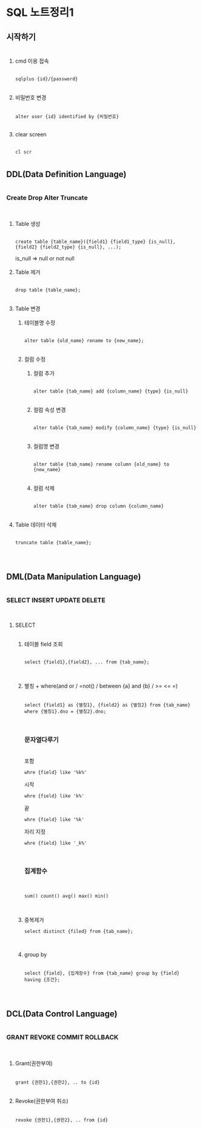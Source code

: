 # SQL 노트정리1

## 시작하기  
#
1. cmd 이용 접속  
    <br/>
    <pre><code>sqlplus {id}/{password}</code></pre>
    <br/>
2. 비밀번호 변경  
    <br/>
    <pre><code>alter user {id} identified by {비밀번호}</code></pre>
    <br/>
3. clear screen  
    <br/>
    <pre><code>cl scr</code></pre>
#
## DDL(Data Definition Language)
#
### Create Drop Alter Truncate
<br/>

1. Table 생성  
    <br/>
    <pre><code>create table {table_name}({field1} {field1_type} {is_null}, {field2} {field2_type} {is_null}, ...); </code></pre>
    is_null => null or not null  
    <br/>
2. Table 제거    
    <br/>
    <pre><code>drop table {table_name};</code></pre>
    <br/>
3. Table 변경  
    <br/>
    1. 테이블명 수정  
        <br/>
        <pre><code>alter table {old_name} rename to {new_name};</code></pre>  
        <br/>
    2. 컬럼 수정  
        <br/>
        1. 컬럼 추가  
            <br/>
            <pre><code>alter table {tab_name} add {column_name} {type} {is_null}</code></pre>
            <br/>
        2. 컬럼 속성 변경  
            <br/>
            <pre><code>alter table {tab_name} modify {column_name} {type} {is_null}</code></pre>
            <br/>
        3. 컬럼명 변경  
            <br/>
            <pre><code>alter table {tab_name} rename column {old_name} to {new_name}</code></pre>
            <br/>
        4. 컬럼 삭제  
            <br/>
            <pre><code>alter table {tab_name} drop column {column_name}</code></pre>
            <br/>
4. Table 데이터 삭제  
   <br/>
   <pre><code>truncate table {table_name};</code></pre>
   <br/>

#
## DML(Data Manipulation Language)
#
### SELECT INSERT UPDATE DELETE  
<br/>

1. SELECT  
   <br/>
   1. 테이블 field 조회  
      <br/>
      <pre><code>select {field1},{field2}, ... from {tab_name};</code></pre>
      <br/>
   2. 별칭 + where(and or / =not() / between {a} and {b} / >= <=  =)  
        <br/>
        <pre><code>select {field1} as {별칭1}, {field2} as {별칭2} from {tab_name} where {별칭1}.dno = {별칭2}.dno;</code></pre>
        <br/>

        ### 문자열다루기  

        <br/>
        포함  
        <pre><code>whre {field} like '%k%'</code></pre>
        시작
        <pre><code>whre {field} like 'k%'</code></pre> 
        끝
        <pre><code>whre {field} like '%k'</code></pre> 
        자리 지정
        <pre><code>whre {field} like '_k%'</code></pre> 
        <br/>

        ### 집계함수  

        <br/>

        <pre><code>sum() count() avg() max() min()</code></pre>

        <br/>

   3. 중복제거
      <br/>
      <pre><code>select distinct {filed} from {tab_name};</code></pre>
      <br/>

   4. group by  
      <br/>
      <pre><code>select {field}, {집계함수} from {tab_name} group by {field} having {조건};</code></pre>
      <br/>

#
## DCL(Data Control Language)
#
### GRANT REVOKE COMMIT ROLLBACK  
<br/>

1. Grant(권한부여)  
    <br/>
    <pre><code>grant {권한1},{권한2}, .. to {id}</code></pre>
    <br/>
2. Revoke(권한부여 취소)  
    <br/>
    <pre><code>revoke {권한1},{권한2}, .. from {id}</code></pre>
    <br/>
